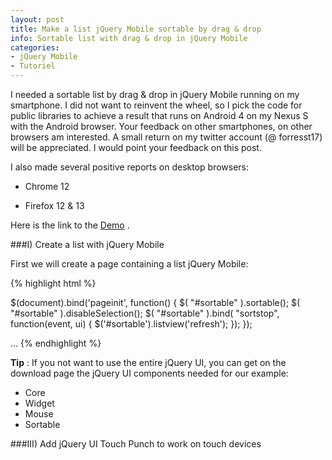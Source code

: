 ```yaml
---
layout: post
title: Make a list jQuery Mobile sortable by drag & drop
info: Sortable list with drag & drop in jQuery Mobile
categories:
- jQuery Mobile
- Tutoriel
---
```


I needed a sortable list by drag & drop in jQuery Mobile running on my smartphone.
I did not want to reinvent the wheel, so I pick the code for public libraries to achieve a result that runs on Android 4 on my Nexus S with the Android browser.
Your feedback on other smartphones, on other browsers am interested. A small return on my twitter account (@ forresst17) will be appreciated. I would point your feedback on this post.

I also made several positive reports on desktop browsers:

* Chrome 12

* Firefox 12 & 13

Here is the link to the <a href="/demos/sortable/en/index.html" rel="external" data-role="button" data-inline="true" data-mini="true">Demo</a> .

###I) Create a list with jQuery Mobile

First we will create a page containing a list jQuery Mobile:

{% highlight html %}
<!DOCTYPE html> 
<html>
<head>
  <meta http-equiv="content-type" content="text/html; charset=UTF-8">
  <meta charset="utf-8">
  <meta name="viewport" content="width=device-width, initial-scale=1"> 
  <title>Example</title> 
  <link rel="stylesheet" href="http://code.jquery.com/mobile/1.1.0/jquery.mobile-1.1.0.min.css" />
  <script src="http://code.jquery.com/jquery-1.7.1.min.js"></script>
  <script src="http://code.jquery.com/mobile/1.1.0/jquery.mobile-1.1.0.min.js"></script>
  <script>
</head>
<body> 
<div>
  <div data-role="header" data-theme="d">
    <h1>Example</h1>
  </div>

  <div data-role="content" data-theme="c">
    <ul data-role="listview" data-inset="true" data-theme="d" id="sortable">
      <li data-role="list-divider">List</li>
      <li>Item 1</li>
      <li>Item 2</li>
      <li>Item 3</li>
      <li>Item 4</li>
      <li>Item 5</li>
    </ul>
  </div>
</div>
</body>
</html>
{% endhighlight %}

**Note**: I added *id="sortable"* on tag *ul*, it will serve us for the next point.

###II) Add the features of jQuery UI sortable

I was inspired by the <a href="http://jqueryui.com/demos/sortable/" rel="external" data-role="button" data-inline="true" data-mini="true">Demo</a> site of jQuery UI.

{% highlight html %}
...
  <title>Example</title> 
  <link rel="stylesheet" href="http://code.jquery.com/mobile/1.1.0/jquery.mobile-1.1.0.min.css" />
  <script src="http://code.jquery.com/jquery-1.7.1.min.js"></script>
  <script src="http://code.jquery.com/mobile/1.1.0/jquery.mobile-1.1.0.min.js"></script>
  
  <!-- (Start) Add the features of jQuery UI sortable -->
  <script src="http://code.jquery.com/ui/1.8.21/jquery-ui.min.js"></script>
  $(document).bind('pageinit', function() {
    $( "#sortable" ).sortable();
    $( "#sortable" ).disableSelection();
    <!-- Refresh list to the end of sort to have a correct display -->
    $( "#sortable" ).bind( "sortstop", function(event, ui) {
      $('#sortable').listview('refresh');
    });
  });
  <!-- (End) Add the features of jQuery UI sortable -->
  
</head>
<body> 
...
{% endhighlight %}

**Tip** : If you not want to use the entire jQuery UI, you can get on the download page the jQuery UI components needed for our example:

* Core
* Widget
* Mouse
* Sortable

###III) Add jQuery UI Touch Punch to work on touch devices

